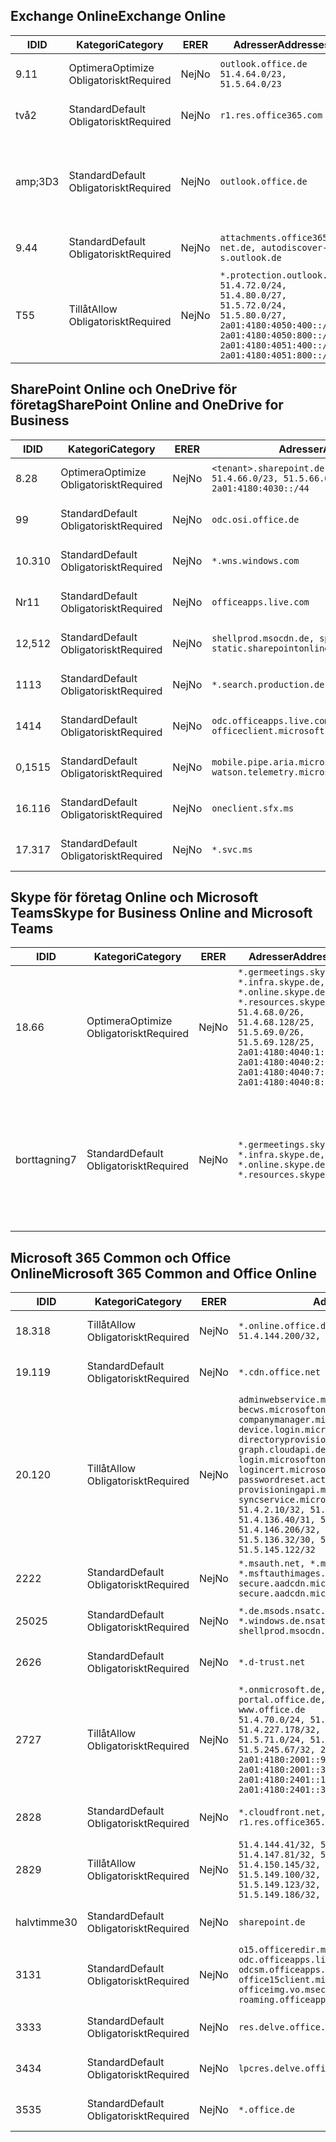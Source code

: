 <!--THIS FILE IS AUTOMATICALLY GENERATED. MANUAL CHANGES WILL BE OVERWRITTEN.-->
<!--Please contact the Office 365 Endpoints team with any questions.-->
<!--Germany endpoints version 2020070800-->
<!--File generated 2020-08-18 12:01:01.3758-->

## <a name="exchange-online"></a><span data-ttu-id="02cd0-101">Exchange Online</span><span class="sxs-lookup"><span data-stu-id="02cd0-101">Exchange Online</span></span>

<span data-ttu-id="02cd0-102">ID</span><span class="sxs-lookup"><span data-stu-id="02cd0-102">ID</span></span> | <span data-ttu-id="02cd0-103">Kategori</span><span class="sxs-lookup"><span data-stu-id="02cd0-103">Category</span></span> | <span data-ttu-id="02cd0-104">ER</span><span class="sxs-lookup"><span data-stu-id="02cd0-104">ER</span></span> | <span data-ttu-id="02cd0-105">Adresser</span><span class="sxs-lookup"><span data-stu-id="02cd0-105">Addresses</span></span> | <span data-ttu-id="02cd0-106">Portar</span><span class="sxs-lookup"><span data-stu-id="02cd0-106">Ports</span></span>
-- | -------------------- | -- | ----------------------------------------------------------------------------------------------------------------------------------------------------------------------------------------- | -------------------------------
<span data-ttu-id="02cd0-107">9.1</span><span class="sxs-lookup"><span data-stu-id="02cd0-107">1</span></span> | <span data-ttu-id="02cd0-108">Optimera</span><span class="sxs-lookup"><span data-stu-id="02cd0-108">Optimize</span></span><BR><span data-ttu-id="02cd0-109">Obligatoriskt</span><span class="sxs-lookup"><span data-stu-id="02cd0-109">Required</span></span> | <span data-ttu-id="02cd0-110">Nej</span><span class="sxs-lookup"><span data-stu-id="02cd0-110">No</span></span> | `outlook.office.de`<BR>`51.4.64.0/23, 51.5.64.0/23` | <span data-ttu-id="02cd0-111">**TCP:** 443, 80</span><span class="sxs-lookup"><span data-stu-id="02cd0-111">**TCP:** 443, 80</span></span>
<span data-ttu-id="02cd0-112">två</span><span class="sxs-lookup"><span data-stu-id="02cd0-112">2</span></span> | <span data-ttu-id="02cd0-113">Standard</span><span class="sxs-lookup"><span data-stu-id="02cd0-113">Default</span></span><BR><span data-ttu-id="02cd0-114">Obligatoriskt</span><span class="sxs-lookup"><span data-stu-id="02cd0-114">Required</span></span> | <span data-ttu-id="02cd0-115">Nej</span><span class="sxs-lookup"><span data-stu-id="02cd0-115">No</span></span> | `r1.res.office365.com` | <span data-ttu-id="02cd0-116">**TCP:** 443, 80</span><span class="sxs-lookup"><span data-stu-id="02cd0-116">**TCP:** 443, 80</span></span>
<span data-ttu-id="02cd0-117">amp;3D</span><span class="sxs-lookup"><span data-stu-id="02cd0-117">3</span></span> | <span data-ttu-id="02cd0-118">Standard</span><span class="sxs-lookup"><span data-stu-id="02cd0-118">Default</span></span><BR><span data-ttu-id="02cd0-119">Obligatoriskt</span><span class="sxs-lookup"><span data-stu-id="02cd0-119">Required</span></span> | <span data-ttu-id="02cd0-120">Nej</span><span class="sxs-lookup"><span data-stu-id="02cd0-120">No</span></span> | `outlook.office.de` | <span data-ttu-id="02cd0-121">**TCP:** 143, 25, 587, 993, 995</span><span class="sxs-lookup"><span data-stu-id="02cd0-121">**TCP:** 143, 25, 587, 993, 995</span></span>
<span data-ttu-id="02cd0-122">9.4</span><span class="sxs-lookup"><span data-stu-id="02cd0-122">4</span></span> | <span data-ttu-id="02cd0-123">Standard</span><span class="sxs-lookup"><span data-stu-id="02cd0-123">Default</span></span><BR><span data-ttu-id="02cd0-124">Obligatoriskt</span><span class="sxs-lookup"><span data-stu-id="02cd0-124">Required</span></span> | <span data-ttu-id="02cd0-125">Nej</span><span class="sxs-lookup"><span data-stu-id="02cd0-125">No</span></span> | `attachments.office365-net.de, autodiscover-s.outlook.de` | <span data-ttu-id="02cd0-126">**TCP:** 443, 80</span><span class="sxs-lookup"><span data-stu-id="02cd0-126">**TCP:** 443, 80</span></span>
<span data-ttu-id="02cd0-127">T5</span><span class="sxs-lookup"><span data-stu-id="02cd0-127">5</span></span> | <span data-ttu-id="02cd0-128">Tillåt</span><span class="sxs-lookup"><span data-stu-id="02cd0-128">Allow</span></span><BR><span data-ttu-id="02cd0-129">Obligatoriskt</span><span class="sxs-lookup"><span data-stu-id="02cd0-129">Required</span></span> | <span data-ttu-id="02cd0-130">Nej</span><span class="sxs-lookup"><span data-stu-id="02cd0-130">No</span></span> | `*.protection.outlook.de`<BR>`51.4.72.0/24, 51.4.80.0/27, 51.5.72.0/24, 51.5.80.0/27, 2a01:4180:4050:400::/64, 2a01:4180:4050:800::/64, 2a01:4180:4051:400::/64, 2a01:4180:4051:800::/64` | <span data-ttu-id="02cd0-131">**TCP:** 25, 443</span><span class="sxs-lookup"><span data-stu-id="02cd0-131">**TCP:** 25, 443</span></span>

## <a name="sharepoint-online-and-onedrive-for-business"></a><span data-ttu-id="02cd0-132">SharePoint Online och OneDrive för företag</span><span class="sxs-lookup"><span data-stu-id="02cd0-132">SharePoint Online and OneDrive for Business</span></span>

<span data-ttu-id="02cd0-133">ID</span><span class="sxs-lookup"><span data-stu-id="02cd0-133">ID</span></span> | <span data-ttu-id="02cd0-134">Kategori</span><span class="sxs-lookup"><span data-stu-id="02cd0-134">Category</span></span> | <span data-ttu-id="02cd0-135">ER</span><span class="sxs-lookup"><span data-stu-id="02cd0-135">ER</span></span> | <span data-ttu-id="02cd0-136">Adresser</span><span class="sxs-lookup"><span data-stu-id="02cd0-136">Addresses</span></span> | <span data-ttu-id="02cd0-137">Portar</span><span class="sxs-lookup"><span data-stu-id="02cd0-137">Ports</span></span>
-- | -------------------- | -- | ------------------------------------------------------------------------------ | ----------------
<span data-ttu-id="02cd0-138">8.2</span><span class="sxs-lookup"><span data-stu-id="02cd0-138">8</span></span> | <span data-ttu-id="02cd0-139">Optimera</span><span class="sxs-lookup"><span data-stu-id="02cd0-139">Optimize</span></span><BR><span data-ttu-id="02cd0-140">Obligatoriskt</span><span class="sxs-lookup"><span data-stu-id="02cd0-140">Required</span></span> | <span data-ttu-id="02cd0-141">Nej</span><span class="sxs-lookup"><span data-stu-id="02cd0-141">No</span></span> | `<tenant>.sharepoint.de`<BR>`51.4.66.0/23, 51.5.66.0/23, 2a01:4180:4030::/44` | <span data-ttu-id="02cd0-142">**TCP:** 443, 80</span><span class="sxs-lookup"><span data-stu-id="02cd0-142">**TCP:** 443, 80</span></span>
<span data-ttu-id="02cd0-143">9</span><span class="sxs-lookup"><span data-stu-id="02cd0-143">9</span></span> | <span data-ttu-id="02cd0-144">Standard</span><span class="sxs-lookup"><span data-stu-id="02cd0-144">Default</span></span><BR><span data-ttu-id="02cd0-145">Obligatoriskt</span><span class="sxs-lookup"><span data-stu-id="02cd0-145">Required</span></span> | <span data-ttu-id="02cd0-146">Nej</span><span class="sxs-lookup"><span data-stu-id="02cd0-146">No</span></span> | `odc.osi.office.de` | <span data-ttu-id="02cd0-147">**TCP:** 443, 80</span><span class="sxs-lookup"><span data-stu-id="02cd0-147">**TCP:** 443, 80</span></span>
<span data-ttu-id="02cd0-148">10.3</span><span class="sxs-lookup"><span data-stu-id="02cd0-148">10</span></span> | <span data-ttu-id="02cd0-149">Standard</span><span class="sxs-lookup"><span data-stu-id="02cd0-149">Default</span></span><BR><span data-ttu-id="02cd0-150">Obligatoriskt</span><span class="sxs-lookup"><span data-stu-id="02cd0-150">Required</span></span> | <span data-ttu-id="02cd0-151">Nej</span><span class="sxs-lookup"><span data-stu-id="02cd0-151">No</span></span> | `*.wns.windows.com` | <span data-ttu-id="02cd0-152">**TCP:** 443, 80</span><span class="sxs-lookup"><span data-stu-id="02cd0-152">**TCP:** 443, 80</span></span>
<span data-ttu-id="02cd0-153">Nr</span><span class="sxs-lookup"><span data-stu-id="02cd0-153">11</span></span> | <span data-ttu-id="02cd0-154">Standard</span><span class="sxs-lookup"><span data-stu-id="02cd0-154">Default</span></span><BR><span data-ttu-id="02cd0-155">Obligatoriskt</span><span class="sxs-lookup"><span data-stu-id="02cd0-155">Required</span></span> | <span data-ttu-id="02cd0-156">Nej</span><span class="sxs-lookup"><span data-stu-id="02cd0-156">No</span></span> | `officeapps.live.com` | <span data-ttu-id="02cd0-157">**TCP:** 443, 80</span><span class="sxs-lookup"><span data-stu-id="02cd0-157">**TCP:** 443, 80</span></span>
<span data-ttu-id="02cd0-158">12,5</span><span class="sxs-lookup"><span data-stu-id="02cd0-158">12</span></span> | <span data-ttu-id="02cd0-159">Standard</span><span class="sxs-lookup"><span data-stu-id="02cd0-159">Default</span></span><BR><span data-ttu-id="02cd0-160">Obligatoriskt</span><span class="sxs-lookup"><span data-stu-id="02cd0-160">Required</span></span> | <span data-ttu-id="02cd0-161">Nej</span><span class="sxs-lookup"><span data-stu-id="02cd0-161">No</span></span> | `shellprod.msocdn.de, spoprod-a.akamaihd.net, static.sharepointonline.com` | <span data-ttu-id="02cd0-162">**TCP:** 443, 80</span><span class="sxs-lookup"><span data-stu-id="02cd0-162">**TCP:** 443, 80</span></span>
<span data-ttu-id="02cd0-163">11</span><span class="sxs-lookup"><span data-stu-id="02cd0-163">13</span></span> | <span data-ttu-id="02cd0-164">Standard</span><span class="sxs-lookup"><span data-stu-id="02cd0-164">Default</span></span><BR><span data-ttu-id="02cd0-165">Obligatoriskt</span><span class="sxs-lookup"><span data-stu-id="02cd0-165">Required</span></span> | <span data-ttu-id="02cd0-166">Nej</span><span class="sxs-lookup"><span data-stu-id="02cd0-166">No</span></span> | `*.search.production.de.azuretrafficmanager.de` | <span data-ttu-id="02cd0-167">**TCP:** 443</span><span class="sxs-lookup"><span data-stu-id="02cd0-167">**TCP:** 443</span></span>
<span data-ttu-id="02cd0-168">14</span><span class="sxs-lookup"><span data-stu-id="02cd0-168">14</span></span> | <span data-ttu-id="02cd0-169">Standard</span><span class="sxs-lookup"><span data-stu-id="02cd0-169">Default</span></span><BR><span data-ttu-id="02cd0-170">Obligatoriskt</span><span class="sxs-lookup"><span data-stu-id="02cd0-170">Required</span></span> | <span data-ttu-id="02cd0-171">Nej</span><span class="sxs-lookup"><span data-stu-id="02cd0-171">No</span></span> | `odc.officeapps.live.com, officeclient.microsoft.com` | <span data-ttu-id="02cd0-172">**TCP:** 443, 80</span><span class="sxs-lookup"><span data-stu-id="02cd0-172">**TCP:** 443, 80</span></span>
<span data-ttu-id="02cd0-173">0,15</span><span class="sxs-lookup"><span data-stu-id="02cd0-173">15</span></span> | <span data-ttu-id="02cd0-174">Standard</span><span class="sxs-lookup"><span data-stu-id="02cd0-174">Default</span></span><BR><span data-ttu-id="02cd0-175">Obligatoriskt</span><span class="sxs-lookup"><span data-stu-id="02cd0-175">Required</span></span> | <span data-ttu-id="02cd0-176">Nej</span><span class="sxs-lookup"><span data-stu-id="02cd0-176">No</span></span> | `mobile.pipe.aria.microsoft.com, ssw.live.com, watson.telemetry.microsoft.com` | <span data-ttu-id="02cd0-177">**TCP:** 443, 80</span><span class="sxs-lookup"><span data-stu-id="02cd0-177">**TCP:** 443, 80</span></span>
<span data-ttu-id="02cd0-178">16.1</span><span class="sxs-lookup"><span data-stu-id="02cd0-178">16</span></span> | <span data-ttu-id="02cd0-179">Standard</span><span class="sxs-lookup"><span data-stu-id="02cd0-179">Default</span></span><BR><span data-ttu-id="02cd0-180">Obligatoriskt</span><span class="sxs-lookup"><span data-stu-id="02cd0-180">Required</span></span> | <span data-ttu-id="02cd0-181">Nej</span><span class="sxs-lookup"><span data-stu-id="02cd0-181">No</span></span> | `oneclient.sfx.ms` | <span data-ttu-id="02cd0-182">**TCP:** 443, 80</span><span class="sxs-lookup"><span data-stu-id="02cd0-182">**TCP:** 443, 80</span></span>
<span data-ttu-id="02cd0-183">17.3</span><span class="sxs-lookup"><span data-stu-id="02cd0-183">17</span></span> | <span data-ttu-id="02cd0-184">Standard</span><span class="sxs-lookup"><span data-stu-id="02cd0-184">Default</span></span><BR><span data-ttu-id="02cd0-185">Obligatoriskt</span><span class="sxs-lookup"><span data-stu-id="02cd0-185">Required</span></span> | <span data-ttu-id="02cd0-186">Nej</span><span class="sxs-lookup"><span data-stu-id="02cd0-186">No</span></span> | `*.svc.ms` | <span data-ttu-id="02cd0-187">**TCP:** 443, 80</span><span class="sxs-lookup"><span data-stu-id="02cd0-187">**TCP:** 443, 80</span></span>

## <a name="skype-for-business-online-and-microsoft-teams"></a><span data-ttu-id="02cd0-188">Skype för företag Online och Microsoft Teams</span><span class="sxs-lookup"><span data-stu-id="02cd0-188">Skype for Business Online and Microsoft Teams</span></span>

<span data-ttu-id="02cd0-189">ID</span><span class="sxs-lookup"><span data-stu-id="02cd0-189">ID</span></span> | <span data-ttu-id="02cd0-190">Kategori</span><span class="sxs-lookup"><span data-stu-id="02cd0-190">Category</span></span> | <span data-ttu-id="02cd0-191">ER</span><span class="sxs-lookup"><span data-stu-id="02cd0-191">ER</span></span> | <span data-ttu-id="02cd0-192">Adresser</span><span class="sxs-lookup"><span data-stu-id="02cd0-192">Addresses</span></span> | <span data-ttu-id="02cd0-193">Portar</span><span class="sxs-lookup"><span data-stu-id="02cd0-193">Ports</span></span>
-- | -------------------- | -- | ----------------------------------------------------------------------------------------------------------------------------------------------------------------------------------------------------------------------------------------------- | --------------------------------------------------
<span data-ttu-id="02cd0-194">18.6</span><span class="sxs-lookup"><span data-stu-id="02cd0-194">6</span></span> | <span data-ttu-id="02cd0-195">Optimera</span><span class="sxs-lookup"><span data-stu-id="02cd0-195">Optimize</span></span><BR><span data-ttu-id="02cd0-196">Obligatoriskt</span><span class="sxs-lookup"><span data-stu-id="02cd0-196">Required</span></span> | <span data-ttu-id="02cd0-197">Nej</span><span class="sxs-lookup"><span data-stu-id="02cd0-197">No</span></span> | `*.germeetings.skype.de, *.infra.skype.de, *.online.skype.de, *.resources.skype.de`<BR>`51.4.68.0/26, 51.4.68.128/25, 51.5.69.0/26, 51.5.69.128/25, 2a01:4180:4040:1::/64, 2a01:4180:4040:2::/64, 2a01:4180:4040:7::/64, 2a01:4180:4040:8::/64` | <span data-ttu-id="02cd0-198">**TCP:** 443, 80</span><span class="sxs-lookup"><span data-stu-id="02cd0-198">**TCP:** 443, 80</span></span><BR><span data-ttu-id="02cd0-199">**UDP:** 3478</span><span class="sxs-lookup"><span data-stu-id="02cd0-199">**UDP:** 3478</span></span>
<span data-ttu-id="02cd0-200">borttagning</span><span class="sxs-lookup"><span data-stu-id="02cd0-200">7</span></span> | <span data-ttu-id="02cd0-201">Standard</span><span class="sxs-lookup"><span data-stu-id="02cd0-201">Default</span></span><BR><span data-ttu-id="02cd0-202">Obligatoriskt</span><span class="sxs-lookup"><span data-stu-id="02cd0-202">Required</span></span> | <span data-ttu-id="02cd0-203">Nej</span><span class="sxs-lookup"><span data-stu-id="02cd0-203">No</span></span> | `*.germeetings.skype.de, *.infra.skype.de, *.online.skype.de, *.resources.skype.de` | <span data-ttu-id="02cd0-204">**TCP:** 5061, 50000-59999</span><span class="sxs-lookup"><span data-stu-id="02cd0-204">**TCP:** 5061, 50000-59999</span></span><BR><span data-ttu-id="02cd0-205">**UDP:** 50000-59999</span><span class="sxs-lookup"><span data-stu-id="02cd0-205">**UDP:** 50000-59999</span></span>

## <a name="microsoft-365-common-and-office-online"></a><span data-ttu-id="02cd0-206">Microsoft 365 Common och Office Online</span><span class="sxs-lookup"><span data-stu-id="02cd0-206">Microsoft 365 Common and Office Online</span></span>

<span data-ttu-id="02cd0-207">ID</span><span class="sxs-lookup"><span data-stu-id="02cd0-207">ID</span></span> | <span data-ttu-id="02cd0-208">Kategori</span><span class="sxs-lookup"><span data-stu-id="02cd0-208">Category</span></span> | <span data-ttu-id="02cd0-209">ER</span><span class="sxs-lookup"><span data-stu-id="02cd0-209">ER</span></span> | <span data-ttu-id="02cd0-210">Adresser</span><span class="sxs-lookup"><span data-stu-id="02cd0-210">Addresses</span></span> | <span data-ttu-id="02cd0-211">Portar</span><span class="sxs-lookup"><span data-stu-id="02cd0-211">Ports</span></span>
-- | ------------------- | -- | -------------------------------------------------------------------------------------------------------------------------------------------------------------------------------------------------------------------------------------------------------------------------------------------------------------------------------------------------------------------------------------------------------------------------------------------------------------------------------------------------------------------------------------------------------------------------------------------------------------------------- | ----------------
<span data-ttu-id="02cd0-212">18.3</span><span class="sxs-lookup"><span data-stu-id="02cd0-212">18</span></span> | <span data-ttu-id="02cd0-213">Tillåt</span><span class="sxs-lookup"><span data-stu-id="02cd0-213">Allow</span></span><BR><span data-ttu-id="02cd0-214">Obligatoriskt</span><span class="sxs-lookup"><span data-stu-id="02cd0-214">Required</span></span> | <span data-ttu-id="02cd0-215">Nej</span><span class="sxs-lookup"><span data-stu-id="02cd0-215">No</span></span> | `*.online.office.de`<BR>`51.4.144.200/32, 51.5.149.3/32, 51.18.16.0/23` | <span data-ttu-id="02cd0-216">**TCP:** 443</span><span class="sxs-lookup"><span data-stu-id="02cd0-216">**TCP:** 443</span></span>
<span data-ttu-id="02cd0-217">19.1</span><span class="sxs-lookup"><span data-stu-id="02cd0-217">19</span></span> | <span data-ttu-id="02cd0-218">Standard</span><span class="sxs-lookup"><span data-stu-id="02cd0-218">Default</span></span><BR><span data-ttu-id="02cd0-219">Obligatoriskt</span><span class="sxs-lookup"><span data-stu-id="02cd0-219">Required</span></span> | <span data-ttu-id="02cd0-220">Nej</span><span class="sxs-lookup"><span data-stu-id="02cd0-220">No</span></span> | `*.cdn.office.net` | <span data-ttu-id="02cd0-221">**TCP:** 443</span><span class="sxs-lookup"><span data-stu-id="02cd0-221">**TCP:** 443</span></span>
<span data-ttu-id="02cd0-222">20.1</span><span class="sxs-lookup"><span data-stu-id="02cd0-222">20</span></span> | <span data-ttu-id="02cd0-223">Tillåt</span><span class="sxs-lookup"><span data-stu-id="02cd0-223">Allow</span></span><BR><span data-ttu-id="02cd0-224">Obligatoriskt</span><span class="sxs-lookup"><span data-stu-id="02cd0-224">Required</span></span> | <span data-ttu-id="02cd0-225">Nej</span><span class="sxs-lookup"><span data-stu-id="02cd0-225">No</span></span> | `adminwebservice.microsoftonline.de, becws.microsoftonline.de, companymanager.microsoftonline.de, device.login.microsoftonline.de, directoryprovisioning.cloudapi.de, graph.cloudapi.de, graph.microsoft.de, login.microsoftonline.de, logincert.microsoftonline.de, pas.cloudapi.de, passwordreset.activedirectory.microsoftazure.de, provisioningapi.microsoftonline.de, syncservice.microsoftonline.de`<BR>`51.4.2.10/32, 51.4.71.61/32, 51.4.136.38/31, 51.4.136.40/31, 51.4.136.42/32, 51.4.146.38/32, 51.4.146.206/32, 51.5.16.7/32, 51.5.71.22/32, 51.5.136.32/30, 51.5.136.36/32, 51.5.145.29/32, 51.5.145.122/32` | <span data-ttu-id="02cd0-226">**TCP:** 443, 80</span><span class="sxs-lookup"><span data-stu-id="02cd0-226">**TCP:** 443, 80</span></span>
<span data-ttu-id="02cd0-227">22</span><span class="sxs-lookup"><span data-stu-id="02cd0-227">22</span></span> | <span data-ttu-id="02cd0-228">Standard</span><span class="sxs-lookup"><span data-stu-id="02cd0-228">Default</span></span><BR><span data-ttu-id="02cd0-229">Obligatoriskt</span><span class="sxs-lookup"><span data-stu-id="02cd0-229">Required</span></span> | <span data-ttu-id="02cd0-230">Nej</span><span class="sxs-lookup"><span data-stu-id="02cd0-230">No</span></span> | `*.msauth.net, *.msauthimages.de, *.msftauth.net, *.msftauthimages.de, secure.aadcdn.microsoftonline-p.com, secure.aadcdn.microsoftonline-p.de` | <span data-ttu-id="02cd0-231">**TCP:** 443, 80</span><span class="sxs-lookup"><span data-stu-id="02cd0-231">**TCP:** 443, 80</span></span>
<span data-ttu-id="02cd0-232">250</span><span class="sxs-lookup"><span data-stu-id="02cd0-232">25</span></span> | <span data-ttu-id="02cd0-233">Standard</span><span class="sxs-lookup"><span data-stu-id="02cd0-233">Default</span></span><BR><span data-ttu-id="02cd0-234">Obligatoriskt</span><span class="sxs-lookup"><span data-stu-id="02cd0-234">Required</span></span> | <span data-ttu-id="02cd0-235">Nej</span><span class="sxs-lookup"><span data-stu-id="02cd0-235">No</span></span> | `*.de.msods.nsatc.net, *.office.de.akadns.net, *.windows.de.nsatc.net, officehome.msocdn.de, shellprod.msocdn.com` | <span data-ttu-id="02cd0-236">**TCP:** 443, 80</span><span class="sxs-lookup"><span data-stu-id="02cd0-236">**TCP:** 443, 80</span></span>
<span data-ttu-id="02cd0-237">26</span><span class="sxs-lookup"><span data-stu-id="02cd0-237">26</span></span> | <span data-ttu-id="02cd0-238">Standard</span><span class="sxs-lookup"><span data-stu-id="02cd0-238">Default</span></span><BR><span data-ttu-id="02cd0-239">Obligatoriskt</span><span class="sxs-lookup"><span data-stu-id="02cd0-239">Required</span></span> | <span data-ttu-id="02cd0-240">Nej</span><span class="sxs-lookup"><span data-stu-id="02cd0-240">No</span></span> | `*.d-trust.net` | <span data-ttu-id="02cd0-241">**TCP:** 443, 80</span><span class="sxs-lookup"><span data-stu-id="02cd0-241">**TCP:** 443, 80</span></span>
<span data-ttu-id="02cd0-242">27</span><span class="sxs-lookup"><span data-stu-id="02cd0-242">27</span></span> | <span data-ttu-id="02cd0-243">Tillåt</span><span class="sxs-lookup"><span data-stu-id="02cd0-243">Allow</span></span><BR><span data-ttu-id="02cd0-244">Obligatoriskt</span><span class="sxs-lookup"><span data-stu-id="02cd0-244">Required</span></span> | <span data-ttu-id="02cd0-245">Nej</span><span class="sxs-lookup"><span data-stu-id="02cd0-245">No</span></span> | `*.onmicrosoft.de, *.osi.office.de, office.de, portal.office.de, webshell.suite.office.de, www.office.de`<BR>`51.4.70.0/24, 51.4.71.0/24, 51.4.226.115/32, 51.4.227.178/32, 51.4.230.178/32, 51.5.70.0/24, 51.5.71.0/24, 51.5.147.48/32, 51.5.242.163/32, 51.5.245.67/32, 2a01:4180:2001::2/128, 2a01:4180:2001::92/128, 2a01:4180:2001::234/128, 2a01:4180:2001::3b8/128, 2a01:4180:2401::5/128, 2a01:4180:2401::11f/128, 2a01:4180:2401::33b/128, 2a01:4180:2401::55b/128` | <span data-ttu-id="02cd0-246">**TCP:** 443, 80</span><span class="sxs-lookup"><span data-stu-id="02cd0-246">**TCP:** 443, 80</span></span>
<span data-ttu-id="02cd0-247">28</span><span class="sxs-lookup"><span data-stu-id="02cd0-247">28</span></span> | <span data-ttu-id="02cd0-248">Standard</span><span class="sxs-lookup"><span data-stu-id="02cd0-248">Default</span></span><BR><span data-ttu-id="02cd0-249">Obligatoriskt</span><span class="sxs-lookup"><span data-stu-id="02cd0-249">Required</span></span> | <span data-ttu-id="02cd0-250">Nej</span><span class="sxs-lookup"><span data-stu-id="02cd0-250">No</span></span> | `*.cloudfront.net, prod.msocdn.de, r1.res.office365.com, shellprod.msocdn.de` | <span data-ttu-id="02cd0-251">**TCP:** 443, 80</span><span class="sxs-lookup"><span data-stu-id="02cd0-251">**TCP:** 443, 80</span></span>
<span data-ttu-id="02cd0-252">28</span><span class="sxs-lookup"><span data-stu-id="02cd0-252">29</span></span> | <span data-ttu-id="02cd0-253">Tillåt</span><span class="sxs-lookup"><span data-stu-id="02cd0-253">Allow</span></span><BR><span data-ttu-id="02cd0-254">Obligatoriskt</span><span class="sxs-lookup"><span data-stu-id="02cd0-254">Required</span></span> | <span data-ttu-id="02cd0-255">Nej</span><span class="sxs-lookup"><span data-stu-id="02cd0-255">No</span></span> | `51.4.144.41/32, 51.4.144.174/32, 51.4.145.38/32, 51.4.147.81/32, 51.4.147.233/32, 51.4.148.12/32, 51.4.150.145/32, 51.5.147.242/32, 51.5.149.100/32, 51.5.149.119/32, 51.5.149.123/32, 51.5.149.180/32, 51.5.149.186/32, 51.18.0.0/21` | <span data-ttu-id="02cd0-256">**TCP:** 443, 80</span><span class="sxs-lookup"><span data-stu-id="02cd0-256">**TCP:** 443, 80</span></span>
<span data-ttu-id="02cd0-257">halvtimme</span><span class="sxs-lookup"><span data-stu-id="02cd0-257">30</span></span> | <span data-ttu-id="02cd0-258">Standard</span><span class="sxs-lookup"><span data-stu-id="02cd0-258">Default</span></span><BR><span data-ttu-id="02cd0-259">Obligatoriskt</span><span class="sxs-lookup"><span data-stu-id="02cd0-259">Required</span></span> | <span data-ttu-id="02cd0-260">Nej</span><span class="sxs-lookup"><span data-stu-id="02cd0-260">No</span></span> | `sharepoint.de` | <span data-ttu-id="02cd0-261">**TCP:** 443, 80</span><span class="sxs-lookup"><span data-stu-id="02cd0-261">**TCP:** 443, 80</span></span>
<span data-ttu-id="02cd0-262">31</span><span class="sxs-lookup"><span data-stu-id="02cd0-262">31</span></span> | <span data-ttu-id="02cd0-263">Standard</span><span class="sxs-lookup"><span data-stu-id="02cd0-263">Default</span></span><BR><span data-ttu-id="02cd0-264">Obligatoriskt</span><span class="sxs-lookup"><span data-stu-id="02cd0-264">Required</span></span> | <span data-ttu-id="02cd0-265">Nej</span><span class="sxs-lookup"><span data-stu-id="02cd0-265">No</span></span> | `o15.officeredir.microsoft.com, odc.officeapps.live.com, odcsm.officeapps.live.com, office.microsoft.com, office15client.microsoft.com, officeimg.vo.msecnd.net, roaming.officeapps.live.com` | <span data-ttu-id="02cd0-266">**TCP:** 443, 80</span><span class="sxs-lookup"><span data-stu-id="02cd0-266">**TCP:** 443, 80</span></span>
<span data-ttu-id="02cd0-267">33</span><span class="sxs-lookup"><span data-stu-id="02cd0-267">33</span></span> | <span data-ttu-id="02cd0-268">Standard</span><span class="sxs-lookup"><span data-stu-id="02cd0-268">Default</span></span><BR><span data-ttu-id="02cd0-269">Obligatoriskt</span><span class="sxs-lookup"><span data-stu-id="02cd0-269">Required</span></span> | <span data-ttu-id="02cd0-270">Nej</span><span class="sxs-lookup"><span data-stu-id="02cd0-270">No</span></span> | `res.delve.office.com` | <span data-ttu-id="02cd0-271">**TCP:** 443</span><span class="sxs-lookup"><span data-stu-id="02cd0-271">**TCP:** 443</span></span>
<span data-ttu-id="02cd0-272">34</span><span class="sxs-lookup"><span data-stu-id="02cd0-272">34</span></span> | <span data-ttu-id="02cd0-273">Standard</span><span class="sxs-lookup"><span data-stu-id="02cd0-273">Default</span></span><BR><span data-ttu-id="02cd0-274">Obligatoriskt</span><span class="sxs-lookup"><span data-stu-id="02cd0-274">Required</span></span> | <span data-ttu-id="02cd0-275">Nej</span><span class="sxs-lookup"><span data-stu-id="02cd0-275">No</span></span> | `lpcres.delve.office.com` | <span data-ttu-id="02cd0-276">**TCP:** 443</span><span class="sxs-lookup"><span data-stu-id="02cd0-276">**TCP:** 443</span></span>
<span data-ttu-id="02cd0-277">35</span><span class="sxs-lookup"><span data-stu-id="02cd0-277">35</span></span> | <span data-ttu-id="02cd0-278">Standard</span><span class="sxs-lookup"><span data-stu-id="02cd0-278">Default</span></span><BR><span data-ttu-id="02cd0-279">Obligatoriskt</span><span class="sxs-lookup"><span data-stu-id="02cd0-279">Required</span></span> | <span data-ttu-id="02cd0-280">Nej</span><span class="sxs-lookup"><span data-stu-id="02cd0-280">No</span></span> | `*.office.de` | <span data-ttu-id="02cd0-281">**TCP:** 443, 80</span><span class="sxs-lookup"><span data-stu-id="02cd0-281">**TCP:** 443, 80</span></span>
